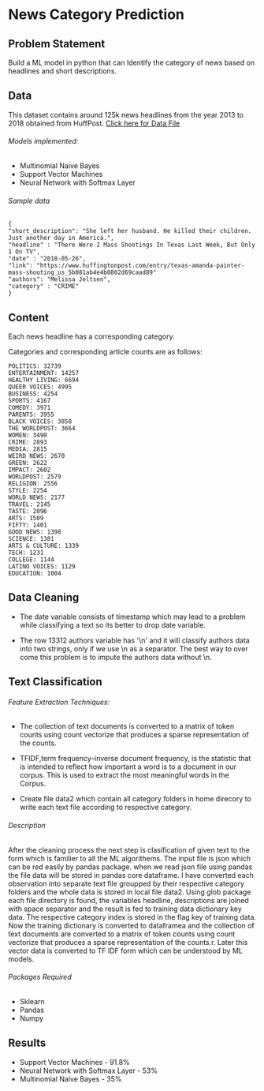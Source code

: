 # News Category Prediction

## Problem Statement 
  Build a ML model in python that can Identify the category of news based on headlines and short descriptions.


## Data 
  This dataset contains around 125k news headlines from the year 2013 to 2018 obtained from HuffPost.
  [Click here for Data File](https://drive.google.com/open?id=1_g0qNjlqMGTKw5ipcJ_L5-FybsAgRNZS)
  
  
  ###### Models implemented:

 * Multinomial Naive Bayes 
 * Support Vector Machines 
 * Neural Network with Softmax Layer


###### Sample data

    {
    "short_description": "She left her husband. He killed their children. Just another day in America.",
    "headline" : "There Were 2 Mass Shootings In Texas Last Week, But Only 1 On TV",
    "date" : "2018-05-26",
    "link": "https://www.huffingtonpost.com/entry/texas-amanda-painter-mass-shooting_us_5b081ab4e4b0802d69caad89"
    "authors": "Melissa Jeltsen",
    "category" : "CRIME"
    }


## Content
 Each news headline has a corresponding category.

Categories and corresponding article counts are as follows:

    POLITICS: 32739
    ENTERTAINMENT: 14257
    HEALTHY LIVING: 6694
    QUEER VOICES: 4995
    BUSINESS: 4254
    SPORTS: 4167
    COMEDY: 3971
    PARENTS: 3955
    BLACK VOICES: 3858
    THE WORLDPOST: 3664
    WOMEN: 3490
    CRIME: 2893
    MEDIA: 2815
    WEIRD NEWS: 2670
    GREEN: 2622
    IMPACT: 2602
    WORLDPOST: 2579
    RELIGION: 2556
    STYLE: 2254
    WORLD NEWS: 2177
    TRAVEL: 2145
    TASTE: 2096
    ARTS: 1509
    FIFTY: 1401
    GOOD NEWS: 1398
    SCIENCE: 1381
    ARTS & CULTURE: 1339
    TECH: 1231
    COLLEGE: 1144
    LATINO VOICES: 1129
    EDUCATION: 1004


## Data Cleaning
* The date variable consists of timestamp which may lead to a problem while classifying a text so its better to drop date variable.</P>
* The row 13312 authors variable has '\n' and it will classify authors data into two strings, only if we use \n as a separator. The best way to over come this problem is to impute the authors data without \n.</p>


## Text Classification

###### Feature Extraction Techniques:

* The collection of text documents is converted to a matrix of token counts using count vectorize that produces a sparse representation of the counts.

* TFIDF,term frequency–inverse document frequency, is the statistic that is intended to reflect how important a word is to a document in our corpus. This is used to extract the most meaningful words in the Corpus. 

* Create file data2 which contain all category folders in home direcory to write each text file according to respective category.

###### Description
<p> After the cleaning process the next step is clasification of given text to the form which is familier to all the ML algorithems. The input file is json which can be red easily by pandas package. when we read json file using pandas the file data will be stored in pandas core dataframe. I have converted each observation into separate text file groupped by their respective category folders and the whole data is stored in local file data2. Using glob package each file directory is found, the variables headline, descriptions are joined with space separator and the result is fed to training data dictionary key data. The respective category index is stored in the flag key of training data. Now the training dictionary is converted to dataframea and the collection of text documents are converted to a matrix of token counts using count vectorize that produces a sparse representation of the counts.r. Later this vector data is converted to TF IDF form which can be understood by ML models.</p>
 
###### Packages Required

   * Sklearn
   * Pandas
   * Numpy


## Results

   * Support Vector Machines - 91.8%
   * Neural Network with Softmax Layer - 53%
   * Multinomial Naive Bayes - 35%


   

